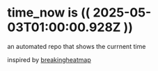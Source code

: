 # time_now is (( 2025-05-03T01:00:00.928Z ))

an automated repo that shows the currnent time

inspired by [breakingheatmap](https://github.com/breakingheatmap/breakingheatmap)